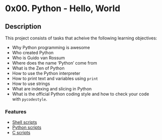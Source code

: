 # 0x00. Python - Hello, World
## Description
This project consists of tasks that acheive the following learning objectives:

* Why Python programming is awesome
* Who created Python 
* Who is Guido van Rossum
* Where does the name ‘Python’ come from
* What is the Zen of Python
* How to use the Python interpreter
* How to print text and variables using `print`
* How to use strings
* What are indexing and slicing in Python
* What is the official Python coding style and how to check your code with `pycodestyle`.

### Features
* [Shell scripts][1]
* [Python scripts](https://github.com/Samuel-IG16/alx-higher_level_programming#readme#python-scripts)
* [C scripts](#c)

[1]: https://github.com/Samuel-IG16/alx-higher_level_programming#readme "Shell scripts specifications"
